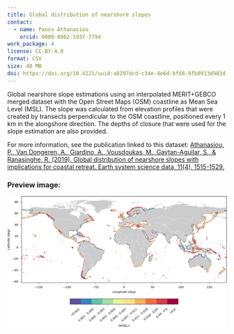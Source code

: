 ```yaml
---
title: Global distribution of nearshore slopes
contact:
  - name: Panos Athanasiou
    orcid: 0000-0002-1937-7794
work_package: 4
license: CC-BY-4.0
format: CSV
size: 40 MB
doi: https://doi.org/10.4121/uuid:a8297dcd-c34e-4e6d-bf66-9fb8913d983d
---
```


Global nearshore slope estimations using an interpolated MERIT+GEBCO merged
dataset with the Open Street Maps (OSM) coastline as Mean Sea Level (MSL). <!--more-->The
slope was calculated from elevation profiles that were created by transects
perpendicular to the OSM coastline, positioned every 1 km in the alongshore
direction. The depths of closure that were used for the slope estimation are
also provided.

For more information, see the publication linked to this dataset:
[Athanasiou, P., Van Dongeren, A., Giardino, A., Vousdoukas, M., Gaytan-Aguilar, S., & Ranasinghe, R. (2019). Global distribution of nearshore slopes with implications for coastal retreat. Earth system science data, 11(4), 1515-1529.](https://doi.org/10.5194/essd-11-1515-2019)

### Preview image:
![shore_slopes](shore_slopes.png)
